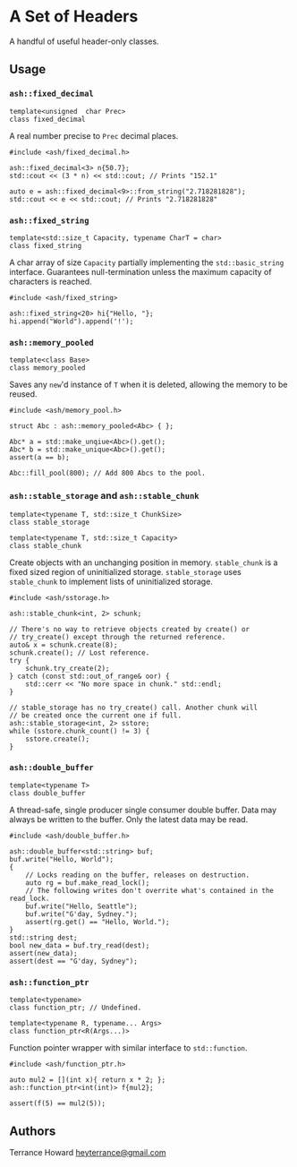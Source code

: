 # A Set of Headers
A handful of useful header-only classes.

## Usage

### `ash::fixed_decimal`

```
template<unsigned  char Prec>
class fixed_decimal
```
A real number precise to `Prec` decimal places.

```
#include <ash/fixed_decimal.h>

ash::fixed_decimal<3> n{50.7};
std::cout << (3 * n) << std::cout; // Prints "152.1"

auto e = ash::fixed_decimal<9>::from_string("2.718281828");
std::cout << e << std::cout; // Prints "2.718281828"
```

### `ash::fixed_string`

```
template<std::size_t Capacity, typename CharT = char>
class fixed_string
```
A char array of size `Capacity` partially implementing the `std::basic_string` interface. Guarantees null-termination unless the maximum capacity of characters is reached.

```
#include <ash/fixed_string>

ash::fixed_string<20> hi{"Hello, "};
hi.append("World").append('!');
```

### `ash::memory_pooled`

```
template<class Base>
class memory_pooled
```
Saves any `new`'d instance of `T` when it is deleted, allowing the memory to be reused.

```
#include <ash/memory_pool.h>

struct Abc : ash::memory_pooled<Abc> { };

Abc* a = std::make_unqiue<Abc>().get();
Abc* b = std::make_unique<Abc>().get();
assert(a == b);

Abc::fill_pool(800); // Add 800 Abcs to the pool.
```

### `ash::stable_storage` and `ash::stable_chunk`

```
template<typename T, std::size_t ChunkSize>
class stable_storage

template<typename T, std::size_t Capacity>
class stable_chunk
```

Create objects with an unchanging position in memory.
`stable_chunk` is a fixed sized region of uninitialized storage.
`stable_storage` uses `stable_chunk` to implement lists of uninitialized storage.

```
#include <ash/sstorage.h>

ash::stable_chunk<int, 2> schunk;

// There's no way to retrieve objects created by create() or
// try_create() except through the returned reference.
auto& x = schunk.create(8);
schunk.create(); // Lost reference.
try {
    schunk.try_create(2);
} catch (const std::out_of_range& oor) {
    std::cerr << "No more space in chunk." std::endl;
}

// stable_storage has no try_create() call. Another chunk will
// be created once the current one if full.
ash::stable_storage<int, 2> sstore;
while (sstore.chunk_count() != 3) {
    sstore.create();
}
```

### `ash::double_buffer`

```
template<typename T>
class double_buffer
```

A thread-safe, single producer single consumer double buffer. Data may always
be written to the buffer. Only the latest data may be read.

```
#include <ash/double_buffer.h>

ash::double_buffer<std::string> buf;
buf.write("Hello, World");
{
    // Locks reading on the buffer, releases on destruction.
    auto rg = buf.make_read_lock();
    // The following writes don't overrite what's contained in the read_lock.
    buf.write("Hello, Seattle");
    buf.write("G'day, Sydney.");
    assert(rg.get() == "Hello, World.");
}
std::string dest;
bool new_data = buf.try_read(dest);
assert(new_data);
assert(dest == "G'day, Sydney");
```

### `ash::function_ptr`

```
template<typename>
class function_ptr; // Undefined.

template<typename R, typename... Args>
class function_ptr<R(Args...)>
```
Function pointer wrapper with similar interface to `std::function`.

```
#include <ash/function_ptr.h>

auto mul2 = [](int x){ return x * 2; };
ash::function_ptr<int(int)> f{mul2};

assert(f(5) == mul2(5));
```

## Authors
Terrance Howard <heyterrance@gmail.com>
